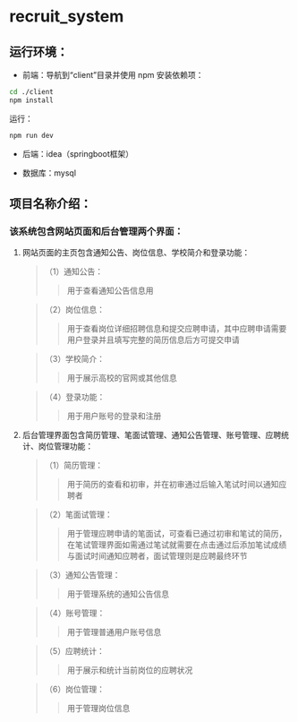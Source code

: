 # recruit_system
## 运行环境：
- 前端：导航到“client”目录并使用 npm 安装依赖项：
```bash
cd ./client
npm install
```
运行：
```bash
npm run dev
```

- 后端：idea（springboot框架）

- 数据库：mysql

## 项目名称介绍：

### 该系统包含网站页面和后台管理两个界面：

1. 网站页面的主页包含通知公告、岗位信息、学校简介和登录功能：
    
    >（1）通知公告：
    >> 用于查看通知公告信息用

    >（2）岗位信息：
    >> 用于查看岗位详细招聘信息和提交应聘申请，其中应聘申请需要用户登录并且填写完整的简历信息后方可提交申请

    >（3）学校简介：
    >> 用于展示高校的官网或其他信息

    >（4）登录功能：
    >> 用于用户账号的登录和注册
2. 后台管理界面包含简历管理、笔面试管理、通知公告管理、账号管理、应聘统计、岗位管理功能：
       
    >（1）简历管理：
    >> 用于简历的查看和初审，并在初审通过后输入笔试时间以通知应聘者

    >（2）笔面试管理：
    >> 用于管理应聘申请的笔面试，可查看已通过初审和笔试的简历，在笔试管理界面如需通过笔试就需要在点击通过后添加笔试成绩与面试时间通知应聘者，面试管理则是应聘最终环节

    >（3）通知公告管理：
    >> 用于管理系统的通知公告信息

    >（4）账号管理：
    >> 用于管理普通用户账号信息

    >（5）应聘统计：
    >> 用于展示和统计当前岗位的应聘状况

    >（6）岗位管理：
    >> 用于管理岗位信息
